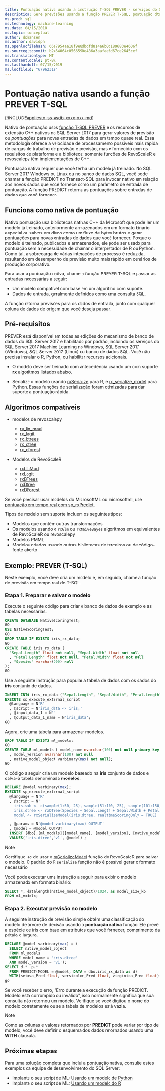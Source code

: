 ```yaml
---
title: Pontuação nativa usando a instrução T-SQL PREVER - serviços do SQL Server Machine Learning
description: Gere previsões usando a função PREVER T-SQL, pontuação dta entradas em relação a um modelo previamente treinado escritos em R ou Python no SQL Server.
ms.prod: sql
ms.technology: machine-learning
ms.date: 08/15/2018
ms.topic: conceptual
author: dphansen
ms.author: davidph
ms.openlocfilehash: 65a7954aa18f9e8dbdfd814a6b0d189683e4606f
ms.sourcegitcommit: b2464064c0566590e486a3aafae6d67ce2645cef
ms.translationtype: MT
ms.contentlocale: pt-BR
ms.lasthandoff: 07/15/2019
ms.locfileid: "67962319"
---
```

# <a name="native-scoring-using-the-predict-t-sql-function"></a>Pontuação nativa usando a função PREVER T-SQL
[!INCLUDE[appliesto-ss-asdb-xxxx-xxx-md](../includes/appliesto-ss-asdb-xxxx-xxx-md.md)]

Nativo de pontuação usos [função T-SQL PREVER](https://docs.microsoft.com/sql/t-sql/queries/predict-transact-sql) e os recursos de extensão C++ nativos no SQL Server 2017 para gerar valores de previsão ou *pontuações* para novas entradas de dados em tempo quase real. Essa metodologia oferece a velocidade de processamento possíveis mais rápida de cargas de trabalho de previsão e previsão, mas é fornecido com os requisitos de plataforma e a biblioteca: somente funções de RevoScaleR e revoscalepy têm implementações de C++.

Pontuação nativa requer que você tenha um modelo já treinado. No SQL Server 2017 Windows ou Linux ou no banco de dados SQL, você pode chamar a função PREDICT no Transact-SQL para invocar nativo em relação aos novos dados que você fornece como um parâmetro de entrada de pontuação. A função PREDICT retorna as pontuações sobre entradas de dados que você fornecer.

## <a name="how-native-scoring-works"></a>Funciona como nativa de pontuação

Nativo pontuação usa bibliotecas nativas C++ da Microsoft que pode ler um modelo já treinado, anteriormente armazenados em um formato binário especial ou salvos em disco como um fluxo de bytes brutos e gerar pontuações para novas entradas de dados que você fornecer. Porque o modelo é treinado, publicados e armazenados, ele pode ser usado para pontuação sem a necessidade de chamar o interpretador de R ou Python. Como tal, a sobrecarga de várias interações de processo é reduzida, resultando em desempenho de previsão muito mais rápido em cenários de produção corporativo.

Para usar a pontuação nativa, chame a função PREVER T-SQL e passar as entradas necessárias a seguir:

+ Um modelo compatível com base em um algoritmo com suporte.
+ Dados de entrada, geralmente definidos como uma consulta SQL.

A função retorna previsões para os dados de entrada, junto com qualquer coluna de dados de origem que você deseja passar.

## <a name="prerequisites"></a>Pré-requisitos

PREVER está disponível em todas as edições do mecanismo de banco de dados do SQL Server 2017 e habilitado por padrão, incluindo os serviços do SQL Server 2017 Machine Learning no Windows, SQL Server 2017 (Windows), SQL Server 2017 (Linux) ou banco de dados SQL. Você não precisa instalar o R, Python, ou habilitar recursos adicionais.

+ O modelo deve ser treinado com antecedência usando um com suporte **rx** algoritmos listados abaixo.

+ Serialize o modelo usando [rxSerialize](https://docs.microsoft.com/machine-learning-server/r-reference/revoscaler/rxserializemodel) para R, e [rx_serialize_model](https://docs.microsoft.com/machine-learning-server/python-reference/revoscalepy/rx-serialize-model) para Python. Essas funções de serialização foram otimizadas para dar suporte a pontuação rápida.

<a name="bkmk_native_supported_algos"></a> 

## <a name="supported-algorithms"></a>Algoritmos compatíveis

+ modelos de revoscalepy

  + [rx_lin_mod](https://docs.microsoft.com/machine-learning-server/python-reference/revoscalepy/rx-lin-mod)
  + [rx_logit](https://docs.microsoft.com/machine-learning-server/python-reference/revoscalepy/rx-logit) 
  + [rx_btrees](https://docs.microsoft.com/machine-learning-server/python-reference/revoscalepy/rx-btrees) 
  + [rx_dtree](https://docs.microsoft.com/machine-learning-server/python-reference/revoscalepy/rx-dtree) 
  + [rx_dforest](https://docs.microsoft.com/machine-learning-server/python-reference/revoscalepy/rx-dforest) 

+ Modelos de RevoScaleR

  + [rxLinMod](https://docs.microsoft.com/r-server/r-reference/revoscaler/rxlinmod)
  + [rxLogit](https://docs.microsoft.com/r-server/r-reference/revoscaler/rxlogit)
  + [rxBTrees](https://docs.microsoft.com/r-server/r-reference/revoscaler/rxbtrees)
  + [rxDtree](https://docs.microsoft.com/r-server/r-reference/revoscaler/rxdtree)
  + [rxDForest](https://docs.microsoft.com/r-server/r-reference/revoscaler/rxdforest)

Se você precisar usar modelos do MicrosoftML ou microsoftml, use [pontuação em tempo real com sp_rxPredict](real-time-scoring.md).

Tipos de modelo sem suporte incluem os seguintes tipos:

+ Modelos que contêm outras transformações
+ Os modelos usando o `rxGlm` ou `rxNaiveBayes` algoritmos em equivalentes de RevoScaleR ou revoscalepy
+ Modelos PMML
+ Modelos criados usando outras bibliotecas de terceiros ou de código-fonte aberto

## <a name="example-predict-t-sql"></a>Exemplo: PREVER (T-SQL)

Neste exemplo, você deve cria um modelo e, em seguida, chame a função de previsão em tempo real do T-SQL.

### <a name="step-1-prepare-and-save-the-model"></a>Etapa 1. Preparar e salvar o modelo

Execute o seguinte código para criar o banco de dados de exemplo e as tabelas necessárias.

```sql
CREATE DATABASE NativeScoringTest;
GO
USE NativeScoringTest;
GO
DROP TABLE IF EXISTS iris_rx_data;
GO
CREATE TABLE iris_rx_data (
  "Sepal.Length" float not null, "Sepal.Width" float not null
  , "Petal.Length" float not null, "Petal.Width" float not null
  , "Species" varchar(100) null
);
GO
```

Use a seguinte instrução para popular a tabela de dados com os dados do **iris** conjunto de dados.

```sql
INSERT INTO iris_rx_data ("Sepal.Length", "Sepal.Width", "Petal.Length", "Petal.Width" , "Species")
EXECUTE sp_execute_external_script
  @language = N'R'
  , @script = N'iris_data <- iris;'
  , @input_data_1 = N''
  , @output_data_1_name = N'iris_data';
GO
```

Agora, crie uma tabela para armazenar modelos.

```sql
DROP TABLE IF EXISTS ml_models;
GO
CREATE TABLE ml_models ( model_name nvarchar(100) not null primary key
  , model_version nvarchar(100) not null
  , native_model_object varbinary(max) not null);
GO
```

O código a seguir cria um modelo baseado na **íris** conjunto de dados e salva-à tabela denominada **modelos**.

```sql
DECLARE @model varbinary(max);
EXECUTE sp_execute_external_script
  @language = N'R'
  , @script = N'
    iris.sub <- c(sample(1:50, 25), sample(51:100, 25), sample(101:150, 25))
    iris.dtree <- rxDTree(Species ~ Sepal.Length + Sepal.Width + Petal.Length + Petal.Width, data = iris[iris.sub, ])
    model <- rxSerializeModel(iris.dtree, realtimeScoringOnly = TRUE)
    '
  , @params = N'@model varbinary(max) OUTPUT'
  , @model = @model OUTPUT
  INSERT [dbo].[ml_models]([model_name], [model_version], [native_model_object])
  VALUES('iris.dtree','v1', @model) ;
```

> [!NOTE] 
> Certifique-se de usar o [rxSerializeModel](https://docs.microsoft.com/machine-learning-server/r-reference/revoscaler/rxserializemodel) função do RevoScaleR para salvar o modelo. O padrão do R `serialize` função não é possível gerar o formato necessário.

Você pode executar uma instrução a seguir para exibir o modelo armazenado em formato binário:

```sql
SELECT *, datalength(native_model_object)/1024. as model_size_kb
FROM ml_models;
```

### <a name="step-2-run-predict-on-the-model"></a>Etapa 2. Executar previsão no modelo

A seguinte instrução de previsão simple obtém uma classificação do modelo de árvore de decisão usando o **pontuação nativa** função. Ele prevê a espécie de íris com base em atributos que você fornecer, comprimento da pétala e largura.

```sql
DECLARE @model varbinary(max) = (
  SELECT native_model_object
  FROM ml_models
  WHERE model_name = 'iris.dtree'
  AND model_version = 'v1');
SELECT d.*, p.*
  FROM PREDICT(MODEL = @model, DATA = dbo.iris_rx_data as d)
  WITH(setosa_Pred float, versicolor_Pred float, virginica_Pred float) as p;
go
```

Se você receber o erro, "Erro durante a execução da função PREDICT. Modelo está corrompido ou inválido", isso normalmente significa que sua consulta não retornou um modelo. Verifique se você digitou o nome do modelo corretamente ou se a tabela de modelos está vazia.

> [!NOTE]
> Como as colunas e valores retornados por **PREDICT** pode variar por tipo de modelo, você deve definir o esquema dos dados retornados usando uma **WITH** cláusula.

## <a name="next-steps"></a>Próximas etapas

Para uma solução completa que inclui a pontuação nativa, consulte estes exemplos da equipe de desenvolvimento do SQL Server:

+ Implante o seu script de ML: [Usando um modelo de Python](https://microsoft.github.io/sql-ml-tutorials/python/rentalprediction/step/3.html)
+ Implante o seu script de ML: [Usando um modelo do R](https://microsoft.github.io/sql-ml-tutorials/R/rentalprediction/step/3.html)